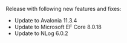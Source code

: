 Release with following new features and fixes:
- Update to Avalonia 11.3.4
- Update to Microsoft EF Core 8.0.18
- Update to NLog 6.0.2
